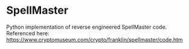 # SpellMaster
Python implementation of reverse engineered SpellMaster code. Referenced here: https://www.cryptomuseum.com/crypto/franklin/spellmaster/code.htm
